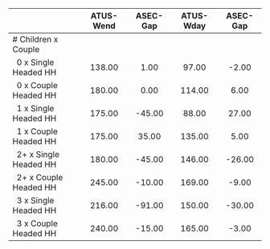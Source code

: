 
|                      |    ATUS-Wend |     ASEC-Gap |    ATUS-Wday |     ASEC-Gap |
| -------------------- | :----------: | :----------: | :----------: | :----------: |
| # Children x Couple  |              |              |              |              |
| &nbsp;&nbsp;0 x Single Headed HH |       138.00 |         1.00 |        97.00 |        -2.00 |
| &nbsp;&nbsp;0 x Couple Headed HH |       180.00 |         0.00 |       114.00 |         6.00 |
| &nbsp;&nbsp;1 x Single Headed HH |       175.00 |       -45.00 |        88.00 |        27.00 |
| &nbsp;&nbsp;1 x Couple Headed HH |       175.00 |        35.00 |       135.00 |         5.00 |
| &nbsp;&nbsp;2+ x Single Headed HH |       180.00 |       -45.00 |       146.00 |       -26.00 |
| &nbsp;&nbsp;2+ x Couple Headed HH |       245.00 |       -10.00 |       169.00 |        -9.00 |
| &nbsp;&nbsp;3 x Single Headed HH |       216.00 |       -91.00 |       150.00 |       -30.00 |
| &nbsp;&nbsp;3 x Couple Headed HH |       240.00 |       -15.00 |       165.00 |        -3.00 |

